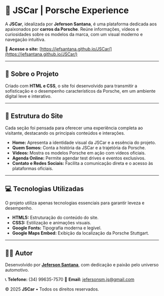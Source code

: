 # 🚗 JSCar | Porsche Experience

A **JSCar**, idealizada por **Jeferson Santana**, é uma plataforma dedicada aos apaixonados por **carros da Porsche**.
Reúne informações, vídeos e curiosidades sobre os modelos da marca, com um visual moderno e navegação intuitiva.

🔗 **Acesse o site:** [https://jefsantana.github.io/JSCar/](https://jefsantana.github.io/JSCar/)

---

## 🏁 Sobre o Projeto

Criado com **HTML e CSS**, o site foi desenvolvido para transmitir a sofisticação e o desempenho característicos da Porsche, em um ambiente digital leve e interativo.

---

## 📄 Estrutura do Site

Cada seção foi pensada para oferecer uma experiência completa ao visitante, destacando os principais conteúdos e interações.

* **Home:** Apresenta a identidade visual da JSCar e a essência do projeto.
* **Quem Somos:** Conta a história da JSCar e a trajetória da Porsche.
* **Vídeos:** Mostra os modelos Porsche em ação com vídeos oficiais.
* **Agenda Online:** Permite agendar test drives e eventos exclusivos.
* **Contato e Redes Sociais:** Facilita a comunicação direta e o acesso às plataformas oficiais.

---

## 💻 Tecnologias Utilizadas

O projeto utiliza apenas tecnologias essenciais para garantir leveza e desempenho.

* **HTML5:** Estruturação do conteúdo do site.
* **CSS3:** Estilização e animações visuais.
* **Google Fonts:** Tipografia moderna e legível.
* **Google Maps Embed:** Exibição da localização da Porsche Stuttgart.


---

## 👨‍💻 Autor

Desenvolvido por **[Jeferson Santana](https://www.linkedin.com/in/jeferson-santana-machado/)**, com dedicação e paixão pelo universo automotivo.

📞 **Telefone:** (34) 99635-7570
📧 **Email:** [jefersonsm.js@gmail.com](mailto:jefersonsm.js@gmail.com)

© 2025 **JSCar** • Todos os direitos reservados.


